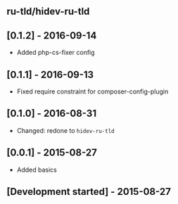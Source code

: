 ru-tld/hidev-ru-tld
-------------------

## [0.1.2] - 2016-09-14

- Added php-cs-fixer config

## [0.1.1] - 2016-09-13

- Fixed require constraint for composer-config-plugin

## [0.1.0] - 2016-08-31

- Changed: redone to `hidev-ru-tld`

## [0.0.1] - 2015-08-27

- Added basics

## [Development started] - 2015-08-27
